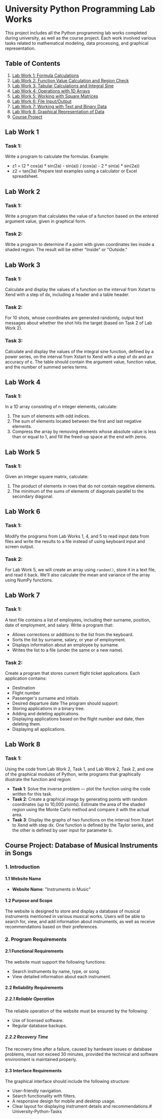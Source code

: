 # University Python Programming Lab Works

This project includes all the Python programming lab works completed during university, as well as the course project. Each work involved various tasks related to mathematical modeling, data processing, and graphical representation.

## Table of Contents

1. [Lab Work 1: Formula Calculations](#Lab-Work-1)
2. [Lab Work 2: Function Value Calculation and Region Check](#Lab-Work-2)
3. [Lab Work 3: Tabular Calculations and Integral Sine](#Lab-Work-3)
4. [Lab Work 4: Operations with 1D Arrays](#Lab-Work-4)
5. [Lab Work 5: Working with Square Matrices](#Lab-Work-5)
6. [Lab Work 6: File Input/Output](#Lab-Work-6)
7. [Lab Work 7: Working with Text and Binary Data](#Lab-Work-7)
8. [Lab Work 8: Graphical Representation of Data](#Lab-Work-8)
9. [Course Project](#Course-Project)

## Lab Work 1
### Task 1:
Write a program to calculate the formulas. Example:  
- z1 = (2 * cos(a) * sin(2a) - sin(a)) / (cos(a) - 2 * sin(a) * sin(2a))
- z2 = tan(3a)
Prepare test examples using a calculator or Excel spreadsheet.

## Lab Work 2
### Task 1:
Write a program that calculates the value of a function based on the entered argument value, given in graphical form.

### Task 2:
Write a program to determine if a point with given coordinates lies inside a shaded region. The result will be either "Inside" or "Outside."

## Lab Work 3
### Task 1:
Calculate and display the values of a function on the interval from Xstart to Xend with a step of dx, including a header and a table header.

### Task 2:
For 10 shots, whose coordinates are generated randomly, output text messages about whether the shot hits the target (based on Task 2 of Lab Work 2).

### Task 3:
Calculate and display the values of the integral sine function, defined by a power series, on the interval from Xstart to Xend with a step of dx and an accuracy of ε. The table should contain the argument value, function value, and the number of summed series terms.

## Lab Work 4
### Task 1:
In a 1D array consisting of n integer elements, calculate:
1. The sum of elements with odd indices.
2. The sum of elements located between the first and last negative elements.
3. Compress the array by removing elements whose absolute value is less than or equal to 1, and fill the freed-up space at the end with zeros.

## Lab Work 5
### Task 1:
Given an integer square matrix, calculate:
1. The product of elements in rows that do not contain negative elements.
2. The minimum of the sums of elements of diagonals parallel to the secondary diagonal.

## Lab Work 6
### Task 1:
Modify the programs from Lab Works 1, 4, and 5 to read input data from files and write the results to a file instead of using keyboard input and screen output.

### Task 2:
For Lab Work 5, we will create an array using `random()`, store it in a text file, and read it back. We'll also calculate the mean and variance of the array using NumPy functions.

## Lab Work 7
### Task 1:
A text file contains a list of employees, including their surname, position, date of employment, and salary. Write a program that:
- Allows corrections or additions to the list from the keyboard.
- Sorts the list by surname, salary, or year of employment.
- Displays information about an employee by surname.
- Writes the list to a file (under the same or a new name).

### Task 2:
Create a program that stores current flight ticket applications. Each application contains:
- Destination
- Flight number
- Passenger's surname and initials
- Desired departure date
The program should support:
- Storing applications in a binary tree.
- Adding and deleting applications.
- Displaying applications based on the flight number and date, then deleting them.
- Displaying all applications.

## Lab Work 8
### Task 1:
Using the code from Lab Work 2, Task 1, and Lab Work 2, Task 2, and one of the graphical modules of Python, write programs that graphically illustrate the function and region:
- **Task 1**: Solve the inverse problem — plot the function using the code written for this task.
- **Task 2**: Create a graphical image by generating points with random coordinates (up to 10,000 points). Estimate the area of the shaded region using the Monte Carlo method and compare it with the actual area.
- **Task 3**: Display the graphs of two functions on the interval from Xstart to Xend with step dx. One function is defined by the Taylor series, and the other is defined by user input for parameter b.

## Course Project: Database of Musical Instruments in Songs
### 1. Introduction
#### 1.1 Website Name
- **Website Name**: "Instruments in Music"

#### 1.2 Purpose and Scope
The website is designed to store and display a database of musical instruments mentioned in various musical works. Users will be able to search for, view, and add information about instruments, as well as receive recommendations based on their preferences.

### 2. Program Requirements
#### 2.1 Functional Requirements
The website must support the following functions:
- Search instruments by name, type, or song.
- View detailed information about each instrument.

#### 2.2 Reliability Requirements

##### 2.2.1 Reliable Operation
The reliable operation of the website must be ensured by the following:
- Use of licensed software.
- Regular database backups.

##### 2.2.2 Recovery Time
The recovery time after a failure, caused by hardware issues or database problems, must not exceed 30 minutes, provided the technical and software environment is maintained properly.

#### 2.3 Interface Requirements
The graphical interface should include the following structure:
- User-friendly navigation.
- Search functionality with filters.
- A responsive design for mobile and desktop usage.
- Clear layout for displaying instrument details and recommendations.# University-Python-Tasks

